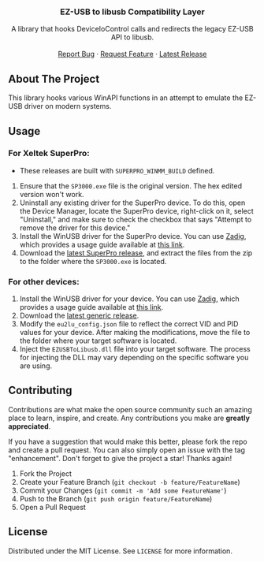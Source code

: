 ﻿<h3 align="center">EZ-USB to libusb Compatibility Layer</h3>

  <p align="center">
    A library that hooks DeviceIoControl calls and redirects the legacy EZ-USB API to libusb.
    <br />
    <br />
    <a href="https://github.com/snake-4/EZUSBToLibusb/issues">Report Bug</a>
    ·
    <a href="https://github.com/snake-4/EZUSBToLibusb/issues">Request Feature</a>
    ·
    <a href="https://github.com/snake-4/EZUSBToLibusb/releases">Latest Release</a>
  </p>
</div>


<!-- ABOUT THE PROJECT -->
## About The Project

This library hooks various WinAPI functions in an attempt to emulate the EZ-USB driver on modern systems.

<!-- USAGE  -->
## Usage

### For Xeltek SuperPro:
* These releases are built with `SUPERPRO_WINMM_BUILD` defined.

1. Ensure that the `SP3000.exe` file is the original version. The hex edited version won't work.
1. Uninstall any existing driver for the SuperPro device. To do this, open the Device Manager, locate the SuperPro device, right-click on it, select "Uninstall," and make sure to check the checkbox that says "Attempt to remove the driver for this device."
1. Install the WinUSB driver for the SuperPro device. You can use <a href="https://zadig.akeo.ie/">Zadig</a>, which provides a usage guide available at <a href="https://github.com/pbatard/libwdi/wiki/Zadig#user-content-Basic_usage">this link</a>.
1. Download the <a href="https://github.com/snake-4/EZUSBToLibusb/releases">latest SuperPro release</a>, and extract the files from the zip to the folder where the `SP3000.exe` is located.

### For other devices:

1. Install the WinUSB driver for your  device. You can use <a href="https://zadig.akeo.ie/">Zadig</a>, which provides a usage guide available at <a href="https://github.com/pbatard/libwdi/wiki/Zadig#user-content-Basic_usage">this link</a>.
1. Download the <a href="https://github.com/snake-4/EZUSBToLibusb/releases">latest generic release</a>.
1. Modify the `eu2lu_config.json` file to reflect the correct VID and PID values for your device. After making the modifications, move the file to the folder where your target software is located.
1. Inject the `EZUSBToLibusb.dll` file into your target software. The process for injecting the DLL may vary depending on the specific software you are using.

<!-- CONTRIBUTING -->
## Contributing

Contributions are what make the open source community such an amazing place to learn, inspire, and create. Any contributions you make are **greatly appreciated**.

If you have a suggestion that would make this better, please fork the repo and create a pull request. You can also simply open an issue with the tag "enhancement".
Don't forget to give the project a star! Thanks again!

1. Fork the Project
2. Create your Feature Branch (`git checkout -b feature/FeatureName`)
3. Commit your Changes (`git commit -m 'Add some FeatureName'`)
4. Push to the Branch (`git push origin feature/FeatureName`)
5. Open a Pull Request


<!-- LICENSE -->
## License

Distributed under the MIT License. See `LICENSE` for more information.